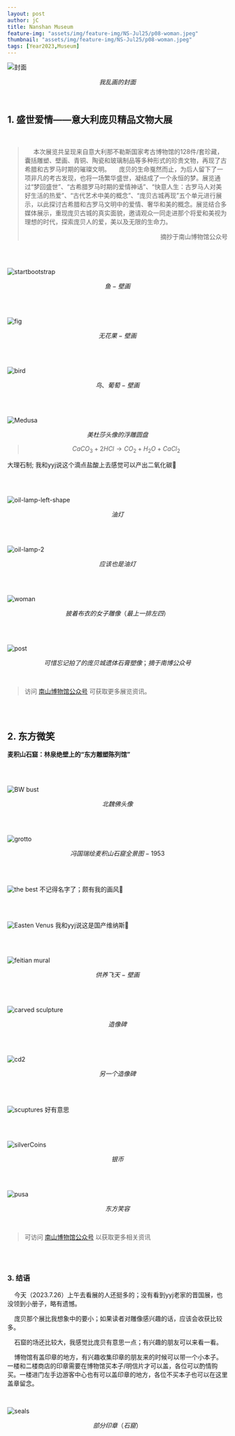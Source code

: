 ```yaml
---
layout: post
author: jC
title: Nanshan Museum
feature-img: "assets/img/feature-img/NS-Jul25/p08-woman.jpeg"
thumbnail: "assets/img/feature-img/NS-Jul25/p08-woman.jpeg"
tags: [Year2023,Museum]
---
```


![封面](https://github.com/jC1108/jC-1.0/blob/master/assets/img/feature-img/NS-Jul25/p01-poster.jpeg)

$$ 我乱画的封面 $$

  <br>
  
## 1. 盛世爱情——意大利庞贝精品文物大展
  <br>
  
> &nbsp;&nbsp;&nbsp;&nbsp; 本次展览共呈现来自意大利那不勒斯国家考古博物馆的128件/套珍藏，囊括雕塑、壁画、青铜、陶瓷和玻璃制品等多种形式的珍贵文物，再现了古希腊和古罗马时期的璀璨文明。
> &nbsp;&nbsp;&nbsp;&nbsp;庞贝的生命戛然而止，为后人留下了一项非凡的考古发现，也将一场繁华盛世，凝结成了一个永恒的梦。展览通过“梦回盛世”、“古希腊罗马时期的爱情神话”、“快意人生：古罗马人对美好生活的热爱”、“古代艺术中美的概念”、“庞贝古城再现”五个单元进行展示，以此探讨古希腊和古罗马文明中的爱情、奢华和美的概念。展览结合多媒体展示，重现庞贝古城的真实面貌，邀请观众一同走进那个将爱和美视为理想的时代，探索庞贝人的爱，美以及无限的生命力。
> <p align="right">摘抄于南山博物馆公众号</p> 

<br>  <br>  

<img src="https://github.com/jC1108/jC-1.0/blob/master/assets/img/feature-img/NS-Jul25/p02-fish.jpeg" alt="startbootstrap">

$$ 鱼-壁画 $$ 

<br>  <br>  

![fig](https://github.com/jC1108/jC-1.0/blob/master/assets/img/feature-img/NS-Jul25/p03-fig.jpeg)

$$无花果-壁画$$

<br>  <br>  

![bird](https://github.com/jC1108/jC-1.0/blob/master/assets/img/feature-img/NS-Jul25/p04-bird.jpeg)

$$鸟、葡萄-壁画$$

<br>  <br>  

![Medusa](https://github.com/jC1108/jC-1.0/blob/master/assets/img/feature-img/NS-Jul25/p05-Medusa.jpeg)

$$美杜莎头像的浮雕圆盘$$

> $$ CaCO_3 + 2HCl \rightarrow CO_2 + H_2O + CaCl_2 $$

大理石制; 我和yyj说这个滴点盐酸上去感觉可以产出二氧化碳🧐

<br>  <br>  

![oil-lamp-left-shape](https://github.com/jC1108/jC-1.0/blob/master/assets/img/feature-img/NS-Jul25/p06-olamp-l.jpeg)

$$油灯$$

<br>  <br>  

![oil-lamp-2](https://github.com/jC1108/jC-1.0/blob/master/assets/img/feature-img/NS-Jul25/p07-olamp.jpeg)

$$应该也是油灯$$

<br>  <br>  

![woman](https://github.com/jC1108/jC-1.0/blob/master/assets/img/feature-img/NS-Jul25/p08-woman.jpeg)

$$披着布衣的女子雕像（最上一排左四）$$

<br>  <br>  

![post](https://github.com/jC1108/jC-1.0/blob/master/assets/img/feature-img/NS-Jul25/p09-postWeChat.jpeg)

$$可惜忘记拍了的庞贝城遗体石膏塑像；摘于南博公众号$$

<br>  

> 访问 [南山博物馆公众号](https://mp.weixin.qq.com/s/aW5GpzKdzqh-ipfBY5ppRQ) 可获取更多展览资讯。

<br>  <br>  

## 2. 东方微笑

**麦积山石窟：林泉绝壁上的“东方雕塑陈列馆”**

<br>  <br>  

![BW bust](https://github.com/jC1108/jC-1.0/blob/master/assets/img/feature-img/NS-Jul25/p10-bust.jpeg)

$$北魏佛头像$$

<br>  <br>  

![grotto](https://github.com/jC1108/jC-1.0/blob/master/assets/img/feature-img/NS-Jul25/p11-grotto.jpeg)

$$冯国瑞绘麦积山石窟全景图-1953$$

<br>  <br>  

![the best](https://github.com/jC1108/jC-1.0/blob/master/assets/img/feature-img/NS-Jul25/p12-painting.jpeg)
不记得名字了；颇有我的画风🤤

<br>  <br>  

![Easten Venus](https://github.com/jC1108/jC-1.0/blob/master/assets/img/feature-img/NS-Jul25/p13-Easten_Venus.jpeg)
我和yyj说这是国产维纳斯🤪

<br>  <br>  

![feitian mural](https://github.com/jC1108/jC-1.0/blob/master/assets/img/feature-img/NS-Jul25/p14-FT_Mural.jpeg)

$$供养飞天-壁画$$

<br>  <br>  

![carved sculpture](https://github.com/jC1108/jC-1.0/blob/master/assets/img/feature-img/NS-Jul25/p15-carved_sculpture.jpeg)

$$造像碑$$

<br>  <br>  

![cd2](https://github.com/jC1108/jC-1.0/blob/master/assets/img/feature-img/NS-Jul25/p16-cp2.jpeg)

$$另一个造像碑$$

<br>  <br>  

![scuptures](https://github.com/jC1108/jC-1.0/blob/master/assets/img/feature-img/NS-Jul25/p17-sculptures.jpeg)
好有意思

<br>  <br>  

![silverCoins](https://github.com/jC1108/jC-1.0/blob/master/assets/img/feature-img/NS-Jul25/p18-coins.jpeg)

$$银币$$

<br>  <br>  

![pusa](https://github.com/jC1108/jC-1.0/blob/master/assets/img/feature-img/NS-Jul25/p19-pusa.jpeg)

$$ 东方笑容 $$

<br>

> 可访问 [南山博物馆公众号](https://mp.weixin.qq.com/s/OyyJkydn45wa2m38-NHhLQ) 以获取更多相关资讯

<br>  <br>  

### 3. 结语

&nbsp;&nbsp;&nbsp;&nbsp;今天（2023.7.26）上午去看展的人还挺多的；没有看到yyj老家的晋国展，也没领到小册子，略有遗憾。

&nbsp;&nbsp;&nbsp;&nbsp;庞贝那个展比我想象中的要小；如果读者对雕像感兴趣的话，应该会收获比较多。

&nbsp;&nbsp;&nbsp;&nbsp;石窟的场还比较大，我感觉比庞贝有意思一点；有兴趣的朋友可以来看一看。

&nbsp;&nbsp;&nbsp;&nbsp;博物馆有盖印章的地方，有兴趣收集印章的朋友来的时候可以带一个小本子。一楼和二楼商店的印章需要在博物馆买本子/明信片才可以盖，各位可以酌情购买。一楼进门左手边游客中心也有可以盖印章的地方，各位不买本子也可以在这里盖章留念。

<br>

![seals](https://github.com/jC1108/jC-1.0/blob/master/assets/img/feature-img/NS-Jul25/p20.jpeg)

$$ 部分印章（石窟）$$
